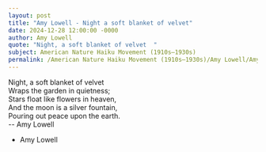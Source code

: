 ```yaml
---
layout: post
title: "Amy Lowell - Night a soft blanket of velvet"
date: 2024-12-28 12:00:00 -0000
author: Amy Lowell
quote: "Night, a soft blanket of velvet  "
subject: American Nature Haiku Movement (1910s–1930s)
permalink: /American Nature Haiku Movement (1910s–1930s)/Amy Lowell/Amy Lowell - Night a soft blanket of velvet
---
```


Night, a soft blanket of velvet  
Wraps the garden in quietness;  
Stars float like flowers in heaven,  
And the moon is a silver fountain,  
Pouring out peace upon the earth.  
-- Amy Lowell

- Amy Lowell
